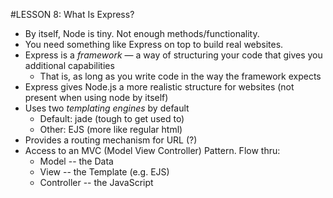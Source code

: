 #LESSON 8: What Is Express?
- By itself, Node is tiny. Not enough methods/functionality.
- You need something like Express on top to build real websites.
- Express is a *framework* — a way of structuring your code that gives you additional capabilities
  * That is, as long as you write code in the way the framework expects
- Express gives Node.js a more realistic structure for websites (not present when using node by itself)
- Uses two *templating engines* by default
  * Default: jade (tough to get used to)
  * Other: EJS (more like regular html)
- Provides a routing mechanism for URL (?)
- Access to an MVC (Model View Controller) Pattern. Flow thru:
  * Model -- the Data
  * View -- the Template (e.g. EJS)
  * Controller -- the JavaScript
